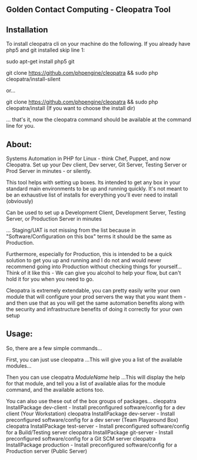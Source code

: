 Golden Contact Computing - Cleopatra Tool
-------------------


Installation
-----------------
To install cleopatra cli on your machine do the following. If you already have php5 and git installed skip line 1:

sudo apt-get install php5 git

git clone https://github.com/phpengine/cleopatra && sudo php cleopatra/install-silent

or...

git clone https://github.com/phpengine/cleopatra && sudo php cleopatra/install (If you want to choose the install dir)

... that's it, now the cleopatra command should be available at the command line for you.


About:
-----------------
Systems Automation in PHP for Linux - think Chef, Puppet, and now Cleopatra. Set up your Dev client, Dev server, Git
Server, Testing Server or Prod Server in minutes - or silently.

This tool helps with setting up boxes. Its intended to get any box in your standard main environments to be
up and running quickly. It's not meant to be an exhaustive list of installs for everything you'll ever need to
install (obviously)

Can be used to set up a Development Client, Development Server, Testing Server, or Production Server in minutes

... Staging/UAT is not missing from the list because in "Software/Configuration on this box" terms it should be the
same as Production.

Furthermore, especially for Production, this is intended to be a quick solution to get you up and running and I
do not and would never recommend going into Production without checking things for yourself...
Think of it like this - We can give you alcohol to help your flow, but can't hold it for you when you need to go.

Cleopatra is extremely extendable, you can pretty easily write your own module that will configure your prod servers
the way that you want them - and then use that as you will get the same automation benefits along with the security
and infrastructure benefits of doing it correctly for your own setup


Usage:
-----------------

So, there are a few simple commands...

First, you can just use
cleopatra
...This will give you a list of the available modules...

Then you can use
cleopatra *ModuleName* help
...This will display the help for that module, and tell you a list of available alias for the module command, and the
available actions too.

You can also use these out of the box groups of packages...
cleopatra InstallPackage dev-client - Install preconfigured software/config for a dev client (Your Workstation)
cleopatra InstallPackage dev-server - Install preconfigured software/config for a dev server (Team Playaround Box)
cleopatra InstallPackage test-server - Install preconfigured software/config for a Build/Testing server
cleopatra InstallPackage git-server - Install preconfigured software/config for a Git SCM server
cleopatra InstallPackage production - Install preconfigured software/config for a Production server (Public Server)